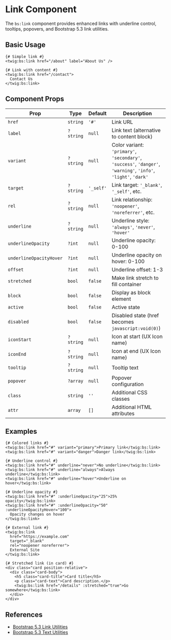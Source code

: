 # Link Component

The `bs:link` component provides enhanced links with underline control, tooltips, popovers, and Bootstrap 5.3 link utilities.

## Basic Usage

```twig
{# Simple link #}
<twig:bs:link href="/about" label="About Us" />

{# Link with content #}
<twig:bs:link href="/contact">
  Contact Us
</twig:bs:link>
```

## Component Props

| Prop | Type | Default | Description |
|------|------|---------|-------------|
| `href` | `string` | `'#'` | Link URL |
| `label` | `?string` | `null` | Link text (alternative to content block) |
| `variant` | `?string` | `null` | Color variant: `'primary'`, `'secondary'`, `'success'`, `'danger'`, `'warning'`, `'info'`, `'light'`, `'dark'` |
| `target` | `?string` | `'_self'` | Link target: `'_blank'`, `'_self'`, etc. |
| `rel` | `?string` | `null` | Link relationship: `'noopener'`, `'noreferrer'`, etc. |
| `underline` | `?string` | `null` | Underline style: `'always'`, `'never'`, `'hover'` |
| `underlineOpacity` | `?int` | `null` | Underline opacity: 0-100 |
| `underlineOpacityHover` | `?int` | `null` | Underline opacity on hover: 0-100 |
| `offset` | `?int` | `null` | Underline offset: 1-3 |
| `stretched` | `bool` | `false` | Make link stretch to fill container |
| `block` | `bool` | `false` | Display as block element |
| `active` | `bool` | `false` | Active state |
| `disabled` | `bool` | `false` | Disabled state (href becomes `javascript:void(0)`) |
| `iconStart` | `?string` | `null` | Icon at start (UX Icon name) |
| `iconEnd` | `?string` | `null` | Icon at end (UX Icon name) |
| `tooltip` | `?string` | `null` | Tooltip text |
| `popover` | `?array` | `null` | Popover configuration |
| `class` | `string` | `''` | Additional CSS classes |
| `attr` | `array` | `[]` | Additional HTML attributes |

## Examples

```twig
{# Colored links #}
<twig:bs:link href="#" variant="primary">Primary link</twig:bs:link>
<twig:bs:link href="#" variant="danger">Danger link</twig:bs:link>

{# Underline control #}
<twig:bs:link href="#" underline="never">No underline</twig:bs:link>
<twig:bs:link href="#" underline="always">Always underline</twig:bs:link>
<twig:bs:link href="#" underline="hover">Underline on hover</twig:bs:link>

{# Underline opacity #}
<twig:bs:link href="#" :underlineOpacity="25">25% opacity</twig:bs:link>
<twig:bs:link href="#" :underlineOpacity="50" :underlineOpacityHover="100">
  Opacity changes on hover
</twig:bs:link>

{# External link #}
<twig:bs:link 
  href="https://example.com" 
  target="_blank" 
  rel="noopener noreferrer">
  External Site
</twig:bs:link>

{# Stretched link (in card) #}
<div class="card position-relative">
  <div class="card-body">
    <h5 class="card-title">Card title</h5>
    <p class="card-text">Card description.</p>
    <twig:bs:link href="/details" :stretched="true">Go somewhere</twig:bs:link>
  </div>
</div>
```

## References

- [Bootstrap 5.3 Link Utilities](https://getbootstrap.com/docs/5.3/helpers/colored-links/)
- [Bootstrap 5.3 Text Utilities](https://getbootstrap.com/docs/5.3/utilities/text/)
